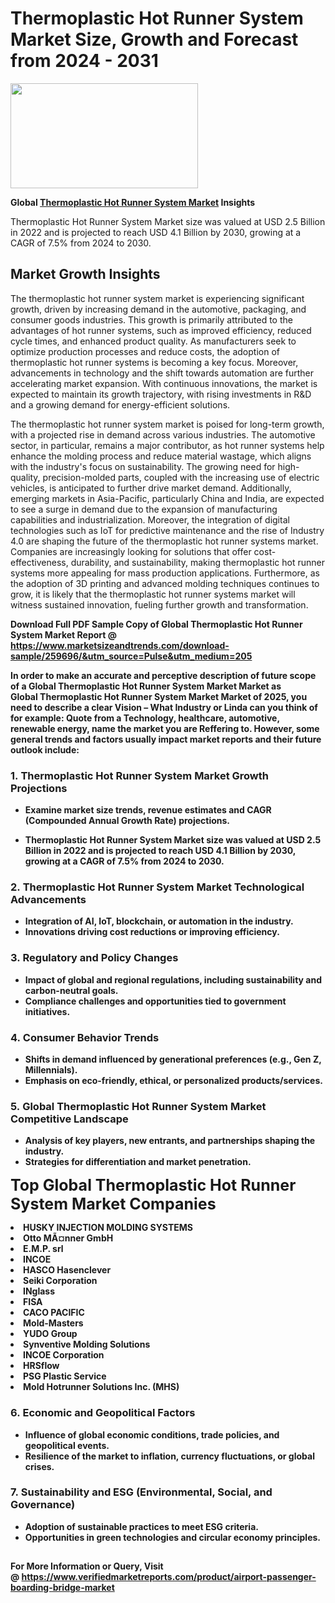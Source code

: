 <H1>Thermoplastic Hot Runner System Market Size, Growth and Forecast from 2024 - 2031</H1><img class="aligncenter size-medium wp-image-584254" src="https://thirdeyenews.in/wp-content/uploads/2024/09/Global-Market-Research-300x168.jpeg" alt="" width="300" height="168" /><p><strong>Global&nbsp;<a href="https://www.marketsizeandtrends.com/download-sample/259696/&amp;utm_source=Pulse&amp;utm_medium=205">Thermoplastic Hot Runner System Market</a> Insights</strong></p><p>Thermoplastic Hot Runner System Market size was valued at USD 2.5 Billion in 2022 and is projected to reach USD 4.1 Billion by 2030, growing at a CAGR of 7.5% from 2024 to 2030.</p><p><h2>Market Growth Insights</h2> <p>The thermoplastic hot runner system market is experiencing significant growth, driven by increasing demand in the automotive, packaging, and consumer goods industries. This growth is primarily attributed to the advantages of hot runner systems, such as improved efficiency, reduced cycle times, and enhanced product quality. As manufacturers seek to optimize production processes and reduce costs, the adoption of thermoplastic hot runner systems is becoming a key focus. Moreover, advancements in technology and the shift towards automation are further accelerating market expansion. With continuous innovations, the market is expected to maintain its growth trajectory, with rising investments in R&D and a growing demand for energy-efficient solutions.</p> <p><strong></strong></p> <p>The thermoplastic hot runner system market is poised for long-term growth, with a projected rise in demand across various industries. The automotive sector, in particular, remains a major contributor, as hot runner systems help enhance the molding process and reduce material wastage, which aligns with the industry's focus on sustainability. The growing need for high-quality, precision-molded parts, coupled with the increasing use of electric vehicles, is anticipated to further drive market demand. Additionally, emerging markets in Asia-Pacific, particularly China and India, are expected to see a surge in demand due to the expansion of manufacturing capabilities and industrialization. Moreover, the integration of digital technologies such as IoT for predictive maintenance and the rise of Industry 4.0 are shaping the future of the thermoplastic hot runner systems market. Companies are increasingly looking for solutions that offer cost-effectiveness, durability, and sustainability, making thermoplastic hot runner systems more appealing for mass production applications. Furthermore, as the adoption of 3D printing and advanced molding techniques continues to grow, it is likely that the thermoplastic hot runner systems market will witness sustained innovation, fueling further growth and transformation.</p> <p><strong></p><p><span class=""><strong>Download Full PDF Sample Copy of Global Thermoplastic Hot Runner System Market Report</strong> @ <a href="https://www.marketsizeandtrends.com/download-sample/259696/&amp;utm_source=Pulse&amp;utm_medium=205" target="_blank">https://www.marketsizeandtrends.com/download-sample/259696/&amp;utm_source=Pulse&amp;utm_medium=205</a></span></p><p>In order to make an accurate and perceptive description of future scope of a Global&nbsp;Thermoplastic Hot Runner System Market Market as Global&nbsp;Thermoplastic Hot Runner System Market Market of 2025, you need to describe a clear Vision &ndash; What Industry or Linda can you think of for example: Quote from a Technology, healthcare, automotive, renewable energy, name the market you are Reffering to. However, some general trends and factors usually impact market reports and their future outlook include:</p><h3>1.&nbsp;<strong>Thermoplastic Hot Runner System Market Growth Projections</strong></h3><ul><li>Examine market size trends, revenue estimates and CAGR (Compounded Annual Growth Rate) projections.</li><li><p>Thermoplastic Hot Runner System Market size was valued at USD 2.5 Billion in 2022 and is projected to reach USD 4.1 Billion by 2030, growing at a CAGR of 7.5% from 2024 to 2030.</p></li></ul><h3>2.&nbsp;<strong>Thermoplastic Hot Runner System Market Technological Advancements</strong></h3><ul><li>Integration of AI, IoT, blockchain, or automation in the industry.</li><li>Innovations driving cost reductions or improving efficiency.</li></ul><h3>3.&nbsp;<strong>Regulatory and Policy Changes</strong></h3><ul><li>Impact of global and regional regulations, including sustainability and carbon-neutral goals.</li><li>Compliance challenges and opportunities tied to government initiatives.</li></ul><h3>4.&nbsp;<strong>Consumer Behavior Trends</strong></h3><ul><li>Shifts in demand influenced by generational preferences (e.g., Gen Z, Millennials).</li><li>Emphasis on eco-friendly, ethical, or personalized products/services.</li></ul><h3>5.&nbsp;<strong>Global Thermoplastic Hot Runner System Market Competitive Landscape</strong></h3><ul><li>Analysis of key players, new entrants, and partnerships shaping the industry.</li><li>Strategies for differentiation and market penetration.</li></ul><p data-pm-slice="1 1 []"><span style="color: inherit; font-family: inherit; font-size: 25px;">Top Global Thermoplastic Hot Runner System Market Companies</span></p><div class="" data-test-id=""><p><li>HUSKY INJECTION MOLDING SYSTEMS</li><li> Otto MÃ¤nner GmbH</li><li> E.M.P. srl</li><li> INCOE</li><li> HASCO Hasenclever</li><li> Seiki Corporation</li><li> INglass</li><li> FISA</li><li> CACO PACIFIC</li><li> Mold-Masters</li><li> YUDO Group</li><li> Synventive Molding Solutions</li><li> INCOE Corporation</li><li> HRSflow</li><li> PSG Plastic Service</li><li> Mold Hotrunner Solutions Inc. (MHS)</li></p></div><h3>6.&nbsp;<strong>Economic and Geopolitical Factors</strong></h3><ul><li>Influence of global economic conditions, trade policies, and geopolitical events.</li><li>Resilience of the market to inflation, currency fluctuations, or global crises.</li></ul><h3>7.&nbsp;<strong>Sustainability and ESG (Environmental, Social, and Governance)</strong></h3><ul><li>Adoption of sustainable practices to meet ESG criteria.</li><li>Opportunities in green technologies and circular economy principles.</li></ul><h2><strong style="font-size: 14px;">For More Information or Query, Visit @&nbsp;</strong><a style="background-color: #ffffff; font-size: 14px;" href="https://www.marketsizeandtrends.com/report/thermoplastic-hot-runner-system-market/" target="_blank">https://www.verifiedmarketreports.com/product/airport-passenger-boarding-bridge-market</a></h2>
